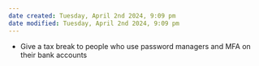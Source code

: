 ```yaml
---
date created: Tuesday, April 2nd 2024, 9:09 pm
date modified: Tuesday, April 2nd 2024, 9:09 pm
---
```

- Give a tax break to people who use password managers and MFA on their bank accounts